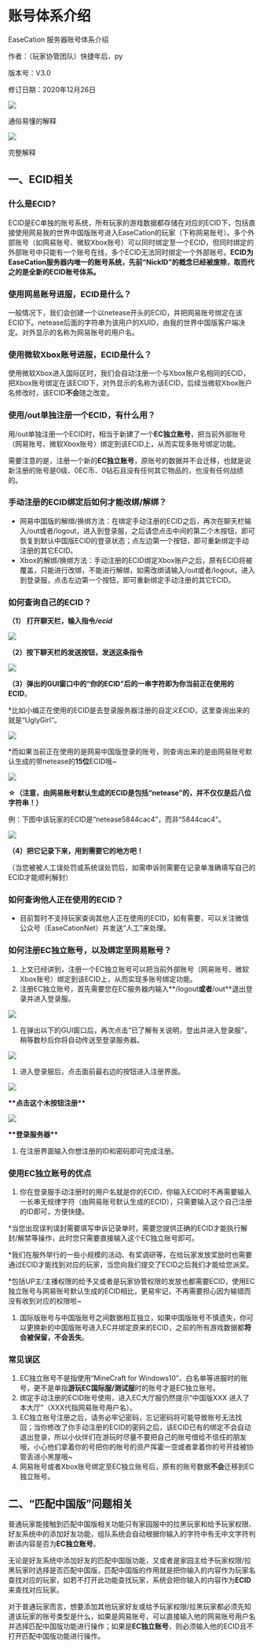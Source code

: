 # 账号体系介绍

EaseCation 服务器账号体系介绍

作者：（玩家协管团队）快捷年后、py

版本号：V3.0

修订日期：2020年12月26日

![](../.gitbook/assets/0.png)

通俗易懂的解释

![](../.gitbook/assets/1.png)

完整解释

## 一、ECID相关

### 什么是ECID?

ECID是EC单独的账号系统，所有玩家的游戏数据都存储在对应的ECID下，包括直接使用网易我的世界中国版账号进入EaseCation的玩家（下称网易账号）。多个外部账号（如网易账号、微软Xbox账号）可以同时绑定至一个ECID，但同时绑定的外部账号中只能有一个账号在线，多个ECID无法同时绑定一个外部账号。**ECID为EaseCation服务器内唯一的账号系统，先前“NickID”的概念已经被废除，取而代之的是全新的ECID账号体系。**

### 使用网易账号进服，ECID是什么？

一般情况下，我们会创建一个以netease开头的ECID，并把网易账号绑定在该ECID下。netease后面的字符串为该用户的XUID，由我的世界中国版客户端决定。对外显示的名称为网易账号的用户名。

### 使用微软Xbox账号进服，ECID是什么？

使用微软Xbox进入国际区时，我们会自动注册一个与Xbox账户名相同的ECID，把Xbox账号绑定在该ECID下，对外显示的名称为该ECID，后续当微软Xbox账户名修改时，该ECID**不会**随之改变。

### 使用/out单独注册一个ECID，有什么用？

用/out单独注册一个ECID时，相当于新建了一个**EC独立账号**，把当前外部账号（网易账号、微软Xbox账号）绑定到该ECID上，从而实现多账号绑定功能。

需要注意的是，注册一个新的**EC独立账号**，原账号的数据并不会迁移，也就是说新注册的账号是0级、0EC币、0钻石且没有任何其它物品的，也没有任何战绩的。

### 手动注册的ECID绑定后如何才能改绑/解绑？

* 网易中国版的解绑/换绑方法：在绑定手动注册的ECID之后，再次在聊天栏输入/out或者/logout，进入到登录服，之后请您点击中间的第二个木按钮，即可恢复到默认中国版ECID的登录状态；点左边第一个按钮，即可重新绑定手动注册的其它ECID。
* Xbox的解绑/换绑方法：手动注册的ECID绑定Xbox账户之后，原有ECID将被覆盖，只能进行改绑，不能进行解绑，如需改绑请输入/out或者/logout，进入到登录服，点击左边第一个按钮，即可重新绑定手动注册的其它ECID。

### 如何查询自己的ECID？

**（1） 打开聊天栏，输入指令**_**/ecid**_

![](../.gitbook/assets/2.png)

**（2）按下聊天栏的发送按钮，发送这条指令**

![](../.gitbook/assets/3.png)

**（3）弹出的GUI窗口中的“你的ECID”后的一串字符即为你当前正在使用的ECID**。

\*比如小编正在使用的ECID是去登录服务器注册的自定义ECID，这里查询出来的就是“UglyGirl”。

![](../.gitbook/assets/4.png)

\*而如果当前正在使用的是网易中国版登录的账号，则查询出来的是由网易账号默认生成的带netease的**15位**ECID哦~

![](../.gitbook/assets/5.png)

**☆（注意，由网易账号默认生成的ECID是包括“netease”的，并不仅仅是后八位字符串！）**

例：下图中该玩家的ECID是“netease5844cac4”，而非“5844cac4”。

![](../.gitbook/assets/6.png)

**（4）把它记录下来，用到需要它的地方吧！**

（当您被被人工误处罚或系统误处罚后，如需申诉则需要在记录单准确填写自己的ECID才能顺利解封）

### 如何查询他人正在使用的ECID？

* 目前暂时不支持玩家查询其他人正在使用的ECID，如有需要，可以关注微信公众号（EaseCationNet）并发送“人工”来处理。

### 如何注册EC独立账号，以及绑定至网易账号？

1. 上文已经讲到，注册一个EC独立账号可以把当前外部账号（网易账号、微软Xbox账号）绑定到该ECID上，从而实现多账号绑定功能。
2. 注册EC独立账号，首先需要您在EC服务器内输入**/logout**或者**/out**退出登录并进入登录服。

![](../.gitbook/assets/7.png)

1. 在弹出以下的GUI窗口后，再次点击“已了解有关说明，登出并进入登录服”，稍等数秒后你将自动传送至登录服务器。

![](../.gitbook/assets/8.png)

1. 进入登录服后，点击面前最右边的按钮进入注册界面。

![](../.gitbook/assets/9.png)

**\*\*点击这个木按钮注册\*\***

![](../.gitbook/assets/10.png)

**\*\*登录服务器\*\***

1. 在注册界面输入你想注册的ID和密码即可完成注册。

### 使用EC独立账号的优点

1. 你在登录服手动注册时的用户名就是你的ECID，你输入ECID时不再需要输入一长串无规律字符（由网易账号默认生成的ECID），只需要输入这个自己注册的ID即可，方便快捷。

\*当您出现误判误封需要填写申诉记录单时，需要您提供正确的ECID才能执行解封/解禁等操作，此时您只需要直接输入这个EC独立账号即可。

\*我们在服外举行的一些小规模的活动、有奖调研等，在给玩家发放奖励时也需要通过ECID才能找到对应的玩家，当您向我们提交了ECID之后我们才能给您派奖。

\*包括UP主/主播权限的给予又或者是玩家协管权限的发放也都需要ECID，使用EC独立账号与网易账号默认生成的ECID相比，更易牢记，不再需要担心因为输错而没有收到对应的权限啦~

1. 国际版账号与中国版账号之间数据相互独立，如果中国版账号不慎遗失，你可以更换新的中国版账号进入EC并绑定原来的ECID，之前的所有游戏数据都**将会被保留，不会丢失**。

### 常见误区

1. EC独立账号不是指使用“MineCraft for Windows10”、白名单等进服时的账号，更不是单指**游玩EC国际服/测试服**时的账号才是EC独立账号。
2. 绑定手动注册的ECID账号使用，进入EC大厅服仍然提示“中国版XXX 进入了本大厅”（XXX代指网易账号用户名）。
3. EC独立账号注册之后，请务必牢记密码，忘记密码将可能导致账号无法找回；当你修改了你手动注册的ECID的密码之后，该ECID已有的绑定不会自动退出登录，所以小伙伴们在游玩时尽量不要把自己的账号借给不信任的朋友哦，小心他们拿着你的号把你的账号的资产挥霍一空或者拿着你的号开挂被协管丢进小黑屋哦~
4. 网易账号或者Xbox账号绑定至EC独立账号后，原有的账号数据**不会**迁移到EC独立账号。

## 二、“匹配中国版”问题相关

普通玩家能接触到匹配中国版相关功能只有家园服中的拉黑玩家和给予玩家权限、好友系统中的添加好友功能，组队系统会自动根据你输入的字符中有无中文字符判断该内容是否为**EC独立账号**。

无论是好友系统中添加好友的匹配中国版功能，又或者是家园主给予玩家权限/拉黑玩家时选择是否匹配中国版，匹配中国版的作用就是把你输入的内容作为玩家名查找对应的玩家，如若不打开此功能查找玩家，系统会把你输入的内容作为**ECID**来查找对应玩家。

对于普通玩家而言，想要添加其他玩家好友或给予玩家权限/拉黑玩家都必须先知道该玩家的账号类型是什么，如果是网易账号，可以直接输入他的网易账号用户名并选择匹配中国版功能进行操作；如果是**EC独立账号**，则必须输入他的ECID且不打开匹配中国版功能进行操作。

